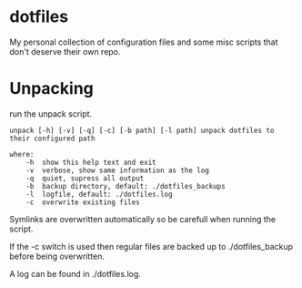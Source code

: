 dotfiles
========
My personal collection of configuration files and some misc scripts that don't
deserve their own repo.

Unpacking
=========
run the unpack script.
```
unpack [-h] [-v] [-q] [-c] [-b path] [-l path] unpack dotfiles to their configured path 
 
where: 
	-h	show this help text and exit 
	-v	verbose, show same information as the log 
	-q	quiet, supress all output 
	-b	backup directory, default: ./dotfiles_backups 
	-l	logfile, default: ./dotfiles.log 
	-c	overwrite existing files
```

Symlinks are overwritten automatically so be carefull when running the script.

If the -c switch is used then regular files are backed up to ./dotfiles_backup
before being overwritten.

A log can be found in ./dotfiles.log.  
